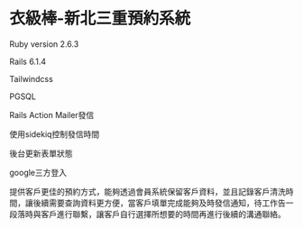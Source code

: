 # 衣級棒-新北三重預約系統

Ruby version 2.6.3

Rails 6.1.4

Tailwindcss

PGSQL

Rails Action Mailer發信

使用sidekiq控制發信時間

後台更新表單狀態

google三方登入

提供客戶更佳的預約方式，能夠透過會員系統保留客戶資料，並且記錄客戶清洗時間，讓後續需要查詢資料更方便，當客戶填單完成能夠及時發信通知，待工作告一段落時與客戶進行聯繫，讓客戶自行選擇所想要的時間再進行後續的溝通聯絡。
